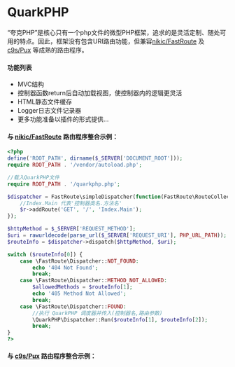 # QuarkPHP
“夸克PHP”是核心只有一个php文件的微型PHP框架，追求的是灵活定制、随处可用的特点。因此，框架没有包含URI路由功能，但兼容[nikic/FastRoute](https://github.com/nikic/FastRoute) 及 [c9s/Pux](https://github.com/c9s/Pux) 等成熟的路由程序。

#### 功能列表
* MVC结构
* 控制器函数return后自动加载视图，使控制器内的逻辑更灵活
* HTML静态文件缓存
* Logger日志文件记录器
* 更多功能准备以插件的形式提供...


#### 与 [nikic/FastRoute](https://github.com/nikic/FastRoute) 路由程序整合示例：
```PHP
<?php
define('ROOT_PATH', dirname($_SERVER['DOCUMENT_ROOT']));
require ROOT_PATH . '/vendor/autoload.php';

//载入QuarkPHP文件
require ROOT_PATH . '/quarkphp.php';

$dispatcher = FastRoute\simpleDispatcher(function(FastRoute\RouteCollector $r) {
    //Index.Main 代表'控制器类名.方法名'
    $r->addRoute('GET', '/', 'Index.Main');
});

$httpMethod = $_SERVER['REQUEST_METHOD'];
$uri = rawurldecode(parse_url($_SERVER['REQUEST_URI'], PHP_URL_PATH));
$routeInfo = $dispatcher->dispatch($httpMethod, $uri);

switch ($routeInfo[0]) {
    case \FastRoute\Dispatcher::NOT_FOUND:
        echo '404 Not Found';
        break;
    case \FastRoute\Dispatcher::METHOD_NOT_ALLOWED:
        $allowedMethods = $routeInfo[1];
        echo '405 Method Not Allowed';
        break;
    case \FastRoute\Dispatcher::FOUND:
        //执行 QuarkPHP 调度器并传入(控制器名,路由参数)
        \QuarkPHP\Dispatcher::Run($routeInfo[1], $routeInfo[2]);
        break;
}
?>
```
#### 与 [c9s/Pux](https://github.com/c9s/Pux) 路由程序整合示例：
